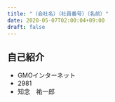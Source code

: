```yaml
---
title: "（会社名）（社員番号）（名前）"
date: 2020-05-07T02:00:04+09:00
draft: false
---
```


## 自己紹介
- GMOインターネット
- 2981
- 知念　祐一郎
